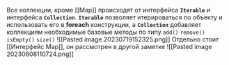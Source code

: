 Все коллекции, кроме [[Map]] происходят от интерфейса **`Iterable`** и интерфейса **`Collection`**. **`Iterable`** позволяет итерироваться по объекту и использовать его в **foreach** конструкции, а **`Collection`** добавляет коллекциям необходимые базовые методы по типу `add()` `remove()` `isEmpty()` `size()`
![[Pasted image 20230719152325.png]]
Отдельно стоит [[Интерфейс Map]], он рассмотрен в другой заметке
![[Pasted image 20230608110724.png]]